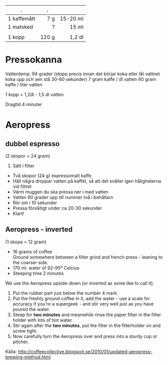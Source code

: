 | . | . |  |  
| ---- | ----------------- | -------------------|  
| 1 kaffemått |               <div style="float: right;">7 g</div> |                 <div style="float: right;">15-20 ml</div> |  
| 1 matsked |               <div style="float: right;">?</div> |                 <div style="float: right;">15 ml</div> |  
| | | |
| 1 kopp |               <div style="float: right;">120 g</div> |                 <div style="float: right;">1,2 dl</div> |  


# Pressokanna

Vattentemp. 94 grader (stopp precis innan det börjar koka eller låt vattnet koka upp och sen stå 30-60 sekunder)
7 gram kaffe / dl vatten
60 gram kaffe / liter vatten

1 kopp = 1,2dl - 1,5 dl vatten

Dragtid 4 minuter

# Aeropress

## dubbel espresso

(2 skopor = 24 gram)

1. Sätt i filter
* Två skopor (24 g) espressomalt kaffe
* Häll några droppar vatten på kaffet, så att det sväller igen håligheterna vid filtret
* Värm muggen du ska pressa ner i med vatten
* Vatten 80 grader upp till nummer två i behållarn
* Rör om i 10 sekunder
* Pressa försiktigt under ca 20-30 sekunder
* Klart!

## Aeropress - inverted

(1 skopa = 12 gram)

* 16 grams of coffee    
Ground somewhere between a filter grind and french press - leaning to the coarser side.
* 170 ml. water of 92-95º Celcius
* Steeping time 2 minutes

We use the Aeropress upside-down (or inverted as some like to call it). 

1. Put the rubber part just below the number 4 mark. 
2. Put the freshly ground coffee in it, add the water - use a scale for accuracy if you're a supergeek - and stir very well just as you have poured the water. 
3. Steep for **two minutes** and meanwhile rinse the paper filter in the filter holder with lots of hot water. 
4. Stir again after the **two minutes**, put the filter in the filterholder on and screw tight. 
5. Now carefully turn the Aeropress over and press into a sturdy cup or pitcher.

Källa: <http://coffeecollective.blogspot.se/2010/01/updated-aeropress-brewing-method.html>
